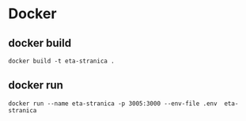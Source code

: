 # Docker 

## docker build

```
docker build -t eta-stranica .
```

## docker run

```
docker run --name eta-stranica -p 3005:3000 --env-file .env  eta-stranica
```